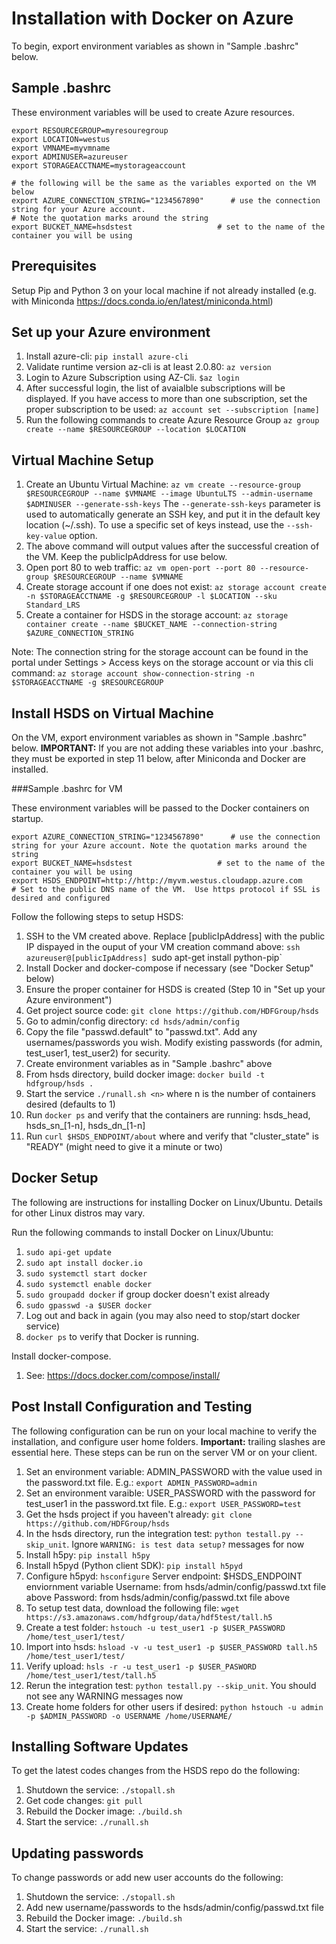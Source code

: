 Installation with Docker on Azure
=================================

To begin, export environment variables as shown in "Sample .bashrc" below.

Sample .bashrc
--------------

These environment variables will be used to create Azure resources.

    export RESOURCEGROUP=myresouregroup
    export LOCATION=westus
    export VMNAME=myvmname
    export ADMINUSER=azureuser
    export STORAGEACCTNAME=mystorageaccount

    # the following will be the same as the variables exported on the VM below
    export AZURE_CONNECTION_STRING="1234567890"      # use the connection string for your Azure account.                                                     # Note the quotation marks around the string
    export BUCKET_NAME=hsdstest                   # set to the name of the container you will be using

Prerequisites
-------------

Setup Pip and Python 3 on your local machine if not already installed (e.g. with Miniconda <https://docs.conda.io/en/latest/miniconda.html>)

Set up your Azure environment
-----------------------------

1. Install azure-cli: `pip install azure-cli`
2. Validate runtime version az-cli is at least 2.0.80: `az version`
3. Login to Azure Subscription using AZ-Cli. `$az login`
4. After successful login, the list of avaialble subscriptions will be displayed. If you have access to more than one subscription, set the proper subscription to be used: `az account set --subscription [name]`
5. Run the following commands to create Azure Resource Group `az group create --name $RESOURCEGROUP --location $LOCATION`


Virtual Machine Setup
---------------------

1. Create an Ubuntu Virtual Machine: `az vm create
  --resource-group $RESOURCEGROUP
  --name $VMNAME
  --image UbuntuLTS
  --admin-username $ADMINUSER
  --generate-ssh-keys`
The `--generate-ssh-keys` parameter is used to automatically generate an SSH key, and put it in the default key location (~/.ssh). To use a specific set of keys instead, use the `--ssh-key-value` option.
2. The above command will output values after the successful creation of the VM.  Keep the publicIpAddress for use below.
3. Open port 80 to web traffic: `az vm open-port --port 80 --resource-group $RESOURCEGROUP --name $VMNAME`
4. Create storage account if one does not exist: `az storage account create -n $STORAGEACCTNAME -g $RESOURCEGROUP -l $LOCATION --sku Standard_LRS`
5. Create a container for HSDS in the storage account: `az storage container create --name $BUCKET_NAME --connection-string $AZURE_CONNECTION_STRING`

Note: The connection string for the storage account can be found in the portal under Settings > Access keys on the storage account or via this cli command: `az storage account show-connection-string -n $STORAGEACCTNAME -g $RESOURCEGROUP`

Install HSDS on Virtual Machine
-------------------------------

On the VM, export environment variables as shown in "Sample .bashrc" below. **IMPORTANT:** If you are not adding these variables into your .bashrc, they must be exported in step 11 below, after Miniconda and Docker are installed.

 ###Sample .bashrc for VM

These environment variables will be passed to the Docker containers on startup.

    export AZURE_CONNECTION_STRING="1234567890"      # use the connection string for your Azure account. Note the quotation marks around the string
    export BUCKET_NAME=hsdstest                   # set to the name of the container you will be using
    export HSDS_ENDPOINT=http://http://myvm.westus.cloudapp.azure.com      # Set to the public DNS name of the VM.  Use https protocol if SSL is desired and configured

Follow the following steps to setup HSDS:

1. SSH to the VM created above.  Replace [publicIpAddress] with the public IP dispayed in the ouput of your VM creation command above: `ssh azureuser@[publicIpAddress]
`sudo apt-get install python-pip`
2. Install Docker and docker-compose if necessary (see "Docker Setup" below)
3. Ensure the proper container for HSDS is created (Step 10 in "Set up your Azure environment")
4. Get project source code: `git clone https://github.com/HDFGroup/hsds`
5. Go to admin/config directory: `cd hsds/admin/config`
6. Copy the file "passwd.default" to "passwd.txt".  Add any usernames/passwords you wish.  Modify existing passwords (for admin, test_user1, test_user2) for security.
7. Create environment variables as in "Sample .bashrc" above
8. From hsds directory, build docker image:  `docker build -t hdfgroup/hsds .`
9. Start the service `./runall.sh <n>` where n is the number of containers desired (defaults to 1)
10. Run `docker ps` and verify that the containers are running: hsds_head, hsds_sn_[1-n], hsds_dn_[1-n]
11. Run `curl $HSDS_ENDPOINT/about` where and verify that "cluster_state" is "READY" (might need to give it a minute or two)

Docker Setup
------------

The following are instructions for installing Docker on Linux/Ubuntu.  Details for other Linux distros
may vary.

Run the following commands to install Docker on Linux/Ubuntu:

1. `sudo api-get update`
2. `sudo apt install docker.io`
3. `sudo systemctl start docker`
4. `sudo systemctl enable docker`
5. `sudo groupadd docker` if group docker doesn't exist already
6. `sudo gpasswd -a $USER docker`
7. Log out and back in again (you may also need to stop/start docker service)
8. `docker ps` to verify that Docker is running.

Install docker-compose.

1. See: <https://docs.docker.com/compose/install/>

Post Install Configuration and Testing
--------------------------------------

The following configuration can be run on your local machine to verify the installation, and configure
user home folders. **Important:** trailing slashes are essential here.  These steps can be run
on the server VM or on your client.

1. Set an environment variable: ADMIN_PASSWORD with the value used in the password.txt file.  E.g.: `export ADMIN_PASSWORD=admin`
2. Set an environment varaible: USER_PASSWORD with the password for test_user1 in the password.txt file.  E.g.: `export USER_PASSWORD=test`
3. Get the hsds project if you haveen't already: `git clone https://github.com/HDFGroup/hsds`
4. In the hsds directory, run the integration test: `python testall.py --skip_unit`. Ignore `WARNING: is test data setup?` messages for now
5. Install h5py: `pip install h5py`
6. Install h5pyd (Python client SDK): `pip install h5pyd`
7. Configure h5pyd: `hsconfigure`
Server endpoint: $HSDS_ENDPOINT enviornment variable
Username: from hsds/admin/config/passwd.txt file above
Password: from hsds/admin/config/passwd.txt file above
8. To setup test data, download the following file: `wget https://s3.amazonaws.com/hdfgroup/data/hdf5test/tall.h5`
9. Create a test folder: `hstouch -u test_user1 -p $USER_PASSWORD /home/test_user1/test/`
10. Import into hsds: `hsload -v -u test_user1 -p $USER_PASSWORD tall.h5 /home/test_user1/test/`
11. Verify upload: `hsls -r -u test_user1 -p $USER_PASWORD /home/test_user1/test/tall.h5`
12. Rerun the integration test: `python testall.py --skip_unit`.  You should not see any WARNING messages now
13. Create home folders for other users if desired: `python hstouch -u admin -p $ADMIN_PASSWORD -o USERNAME /home/USERNAME/`

Installing Software Updates
---------------------------

To get the latest codes changes from the HSDS repo do the following:

1. Shutdown the service: `./stopall.sh`
2. Get code changes: `git pull`
3. Rebuild the Docker image: `./build.sh`
4. Start the service: `./runall.sh`

Updating passwords
------------------

To change passwords or add new user accounts do the following:

1. Shutdown the service: `./stopall.sh`
2. Add new username/passwords to the hsds/admin/config/passwd.txt file
3. Rebuild the Docker image: `./build.sh`
4. Start the service: `./runall.sh`

